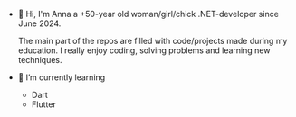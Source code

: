 - 👋 Hi, I'm Anna a +50-year old woman/girl/chick .NET-developer since June 2024.

  The main part of the repos are filled with code/projects made during my education.
  I really enjoy coding, solving problems and learning new techniques.

- 🌱 I’m currently learning
  - Dart
  - Flutter




